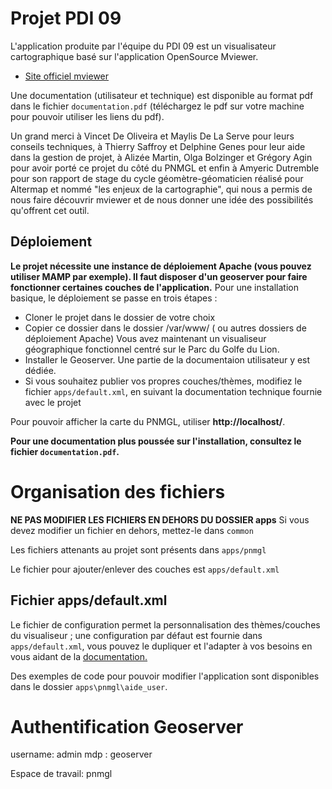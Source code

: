 # Projet PDI 09

L'application produite par l'équipe du PDI 09 est un visualisateur cartographique basé sur l'application OpenSource Mviewer. 

- [Site officiel mviewer](https://mviewer.github.io/fr/)

Une documentation (utilisateur et technique) est disponible au format pdf dans le fichier `documentation.pdf` (téléchargez le pdf sur votre machine pour pouvoir utiliser les liens du pdf).

Un grand merci à Vincet De Oliveira et Maylis De La Serve pour leurs conseils techniques, à Thierry Saffroy et Delphine Genes pour leur aide dans la gestion de projet, à Alizée Martin, Olga Bolzinger et Grégory Agin pour avoir porté ce projet du côté du PNMGL et enfin à Amyeric Dutremble pour son rapport de stage du cycle géomètre-géomaticien réalisé pour Altermap et nommé "les enjeux de la cartographie", qui nous a permis de nous faire découvrir mviewer et de nous donner une idée des possibilités qu'offrent cet outil.


## Déploiement

**Le projet nécessite une instance de déploiement Apache (vous pouvez utiliser MAMP par exemple). Il faut disposer d'un geoserver pour faire fonctionner certaines couches de l'application.** Pour une installation basique, le déploiement se passe en trois étapes :

- Cloner le projet dans le dossier de votre choix
- Copier ce dossier dans le dossier /var/www/ ( ou autres dossiers de déploiement Apache)
  Vous avez maintenant un visualiseur géographique fonctionnel centré sur le Parc du Golfe du Lion.
- Installer le Geoserver. Une partie de la documentaion utilisateur y est dédiée.
- Si vous souhaitez publier vos propres couches/thèmes, modifiez le fichier `apps/default.xml`, en suivant la documentation technique fournie avec le projet

Pour pouvoir afficher la carte du PNMGL, utiliser **http://localhost/**.

**Pour une documentation plus poussée sur l'installation, consultez le fichier `documentation.pdf`.**

# Organisation des fichiers

**NE PAS MODIFIER LES FICHIERS EN DEHORS DU DOSSIER apps**
Si vous devez modifier un fichier en dehors, mettez-le dans `common`

Les fichiers attenants au projet sont présents dans `apps/pnmgl`

Le fichier pour ajouter/enlever des couches est `apps/default.xml`

## Fichier apps/default.xml

Le fichier de configuration permet la personnalisation des thèmes/couches du visualiseur ; une configuration par
défaut est fournie dans `apps/default.xml`, vous pouvez le dupliquer et l'adapter à vos besoins en vous aidant de la [documentation.](http://mviewerdoc.readthedocs.io/fr/latest/)

Des exemples de code pour pouvoir modifier l'application sont disponibles dans le dossier `apps\pnmgl\aide_user`.

# Authentification Geoserver

username: admin
mdp : geoserver

Espace de travail: pnmgl
